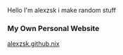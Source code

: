 Hello I'm alexzsk i make random stuff

### My Own Personal Website
[alexzsk.github.nix](https://alexzsk.github.io)
